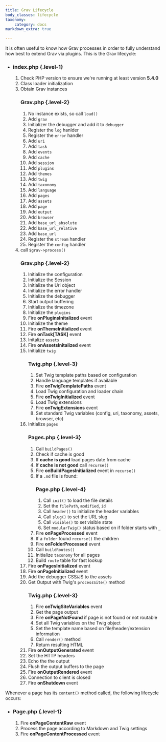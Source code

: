 ```yaml
---
title: Grav Lifecycle
body_classes: lifecycle
taxonomy:
    category: docs
markdown_extra: true

---
```


It is often useful to know how Grav processes in order to fully understand how best to extend Grav via plugins.  This is the Grav lifecycle:

* ### index.php {.level-1}
  1. Check PHP version to ensure we're running at least version **5.4.0**
  1. Class loader initialization
  1. Obtain Grav instances
  	  ### Grav.php {.level-2}
  	  1. No instance exists, so call `load()`
  	  1. Add `grav`
      1. Initializer the debugger and add it to `debugger`
      1. Register the `log` hanlder
      1. Register the `error` handler
  	  1. Add `uri`
  	  1. Add `task`
      1. Add `events`
      1. Add `cache`
      1. Add `session`
      1. Add `plugins`
  	  1. Add `themes`
  	  1. Add `twig`
      1. Add `taxonomy`
      1. Add `language`
  	  1. Add `pages`
  	  1. Add `assets`
  	  1. Add `page`
  	  1. Add `output`
      1. Add `browser`
      1. Add `base_url_absolute`
      1. Add `base_url_relative`
      1. Add `base_url`
  	  1. Register the `stream` handler
      1. Register the `config` handler
  1. call `$grav->process()`
  	  ### Grav.php {.level-2}
      1. Initialize the configuration
      1. Initialize the Session
      1. Initialize the Uri object
      1. Initialize the error handler
      1. Initialize the debugger
  	  1. Start output buffering
      1. Initialize the timezone
      1. Initialize the `plugins`
  	  1. Fire **onPluginsInitalized** event
      1. Initialize the theme
      1. Fire **onThemeInitialized** event
      1. Fire **onTask[TASK]** event
  	  1. Initalize `assets`
  	  1. Fire **onAssetsInitalized** event
  	  1. Initialize `twig`
  	      ### Twig.php {.level-3}
  	      1. Set Twig template paths based on configuration
          1. Handle language templates if available
  	      1. Fire **onTwigTemplatePaths** event
  	      1. Load Twig configuration and loader chain
  	      1. Fire **onTwigInitialized** event
  	      1. Load Twig extensions
  	      1. Fire **onTwigExtensions** event
  	      1. Set standard Twig variables (config, uri, taxonomy, assets, browser, etc)
  	  1. Initialize `pages`
  	      ### Pages.php {.level-3}
          1. Call `buildPages()`
  	      1. Check if cache is good
  	      1. If **cache is good** load pages date from cache
  	      1. If **cache is not good** call `recurse()`
          1. Fire **onBuildPagesInitialized** event in `recurse()`
  	      1. If a `.md` file is found:
  	          ### Page.php {.level-4}
  	          1. Call `init()` to load the file details
  	          1. Set the `filePath`, `modified`, `id`
  	          1. Call `header()` to initialize the header variables
  	          1. Call `slug()` to set the URL slug
  	          1. Call `visible()` to set visible state
  	          1. Set `modularTwig()` status based on if folder starts with `_`
  	       1. Fire **onPageProcessed** event
  	       1. If a `folder` found `recurse()` the children
  	       1. Fire **onFolderProcessed** event
  	       1. Call `buildRoutes()`
  	       1. Initialize `taxonomy` for all pages
  	       1. Build `route` table for fast lookup
  	  1. Fire **onPagesInitialized** event
  	  1. Fire **onPageInitialized** event
      1. Add the debugger CSS/JS to the assets
      1. Get Output with Twig's `processSite()` method
          ### Twig.php {.level-3}
          1. Fire **onTwigSiteVariables** event
          1. Get the page output
          1. Fire **onPageNotFound** if page is not found or not routable
          1. Set all Twig variables on the Twig object
          1. Set the template name based on file/header/extension information
          1. Call `render()` method
          1. Return resulting HTML
      1. Fire **onOutputGenerated** event
      1. Set the HTTP headers
      1. Echo the the output
      1. Flush the output buffers to the page
      1. Fire **onOutputRendered** event
      1. Connection to client is closed
      1. Fire **onShutdown** event

Whenever a page has its `content()` method called, the following lifecycle occurs:

* ### Page.php {.level-1}
    1. Fire **onPageContentRaw** event
    1. Process the page according to Markdown and Twig settings
    1. Fire **onPageContentProcessed** event


